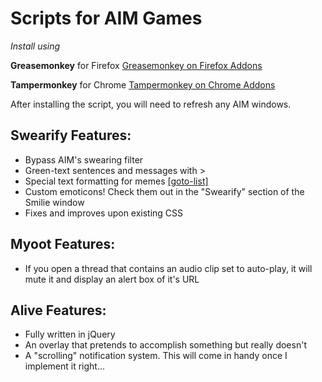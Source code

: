 # Scripts for AIM Games
_Install using_ 

**Greasemonkey** for Firefox [Greasemonkey on Firefox Addons](https://addons.mozilla.org/en-Us/firefox/addon/greasemonkey/)

**Tampermonkey** for Chrome [Tampermonkey on Chrome Addons](https://chrome.google.com/webstore/detail/tampermonkey/dhdgffkkebhmkfjojejmpbldmpobfkfo?hl=en)

After installing the script, you will need to refresh any AIM windows.

## Swearify Features:
- Bypass AIM's swearing filter
- Green-text sentences and messages with >
- Special text formatting for memes [[goto-list]](https://openuserjs.org/scripts/AIMGamesDaler/Swearify#list-of-memes-)
- Custom emoticons! Check them out in the "Swearify" section of the Smilie window
- Fixes and improves upon existing CSS

## Myoot Features:
- If you open a thread that contains an audio clip set to auto-play, it will mute it and display an alert box of it's URL

## Alive Features:
- Fully written in jQuery
- An overlay that pretends to accomplish something but really doesn't
- A "scrolling" notification system. This will come in handy once I implement it right...
